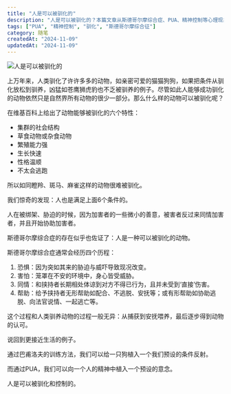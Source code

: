 ```yaml
---
title: "人是可以被驯化的"
description: "人是可以被驯化的？本篇文章从斯德哥尔摩综合症、PUA、精神控制等心理现象出发，结合动物驯化的六大特性，探讨人类如何在长期胁迫与操控下产生顺从行为。"
tags: ["PUA", "精神控制", "驯化", "斯德哥尔摩综合征"]
category: 随笔
createdAt: "2024-11-09"
updatedAt: "2024-11-09"
---
```


![人是可以被驯化的](https://cdn.jsdelivr.net/gh/thedogb/pic@master/upic/%E4%BA%BA%E6%98%AF%E5%8F%AF%E4%BB%A5%E8%A2%AB%E9%A9%AF%E5%8C%96%E7%9A%84.png)

上万年来，人类驯化了许许多多的动物，如亲密可爱的猫猫狗狗，如果把条件从驯化放松到驯养，凶猛如苍鹰狮虎豹也不乏被驯养的例子。尽管如此人能够成功驯化的动物依然只是自然界所有动物的很少一部分。那么什么样的动物可以被驯化呢？

在维基百科上给出了动物能够被驯化的六个特性：

- 集群的社会结构
- 草食动物或杂食动物
- 繁殖能力强
- 生长快速
- 性格温顺
- 不太会逃跑



所以如同瞪羚、斑马、麻雀这样的动物很难被驯化。



我们惊奇的发现：人也是满足上面6个条件的。



人在被绑架、胁迫的时候，因为加害者的一些微小的善意，被害者反过来同情加害者，并且开始协助加害者。



斯德哥尔摩综合症的存在似乎也佐证了：人是一种可以被驯化的动物。



斯德哥尔摩综合症通常会经历四个历程：

1. 恐惧：因为突如其来的胁迫与威吓导致现况改变。
2. 害怕：笼罩在不安的环境中，身心皆受威胁。
3. 同情：和挟持者长期相处体谅到对方不得已行为，且并未受到‘直接’伤害。
4. 帮助：给予挟持者无形帮助如配合、不逃脱、安抚等；或有形帮助如协助逃脱、向法官说情、一起逃亡等。



这个过程和人类驯养动物的过程一般无异：从捕获到安抚喂养，最后逐步得到动物的认可。



说回到更接近生活的例子。

通过巴甫洛夫的训练方法，我们可以给一只狗植入一个我们预设的条件反射。

而通过PUA，我们可以向一个人的精神中植入一个预设的意念。



人是可以被驯化和控制的。



